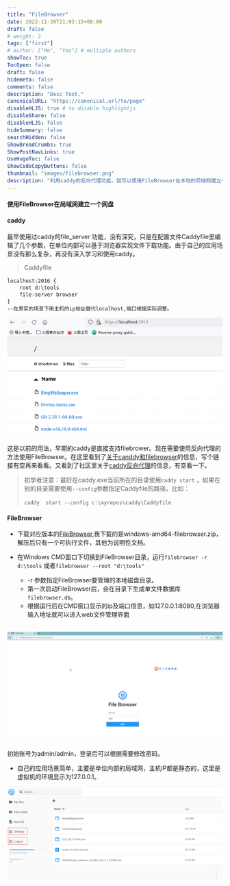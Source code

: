 ```yaml
---
title: "FileBrowser"
date: 2022-11-30T21:03:15+08:00
draft: false
# weight: 2
tags: ["first"]
# author: ["Me", "You"] # multiple authors
showToc: true
TocOpen: false
draft: false
hidemeta: false
comments: false
description: "Desc Text."
canonicalURL: "https://canonical.url/to/page"
disableHLJS: true # to disable highlightjs
disableShare: false
disableHLJS: false
hideSummary: false
searchHidden: false
ShowBreadCrumbs: true
ShowPostNavLinks: true
UseHugoToc: false
ShowCodeCopyButtons: false
thumbnail: "images/filebrowser.png"
description: "利用caddy的反向代理功能，就可以使用FileBrowser在本地的局域网建立一个网盘"
---
```


#### 使用FileBrowser在局域网建立一个网盘

#### caddy

最早使用过caddy的file_server 功能，没有深究，只是在配置文件Caddyfile里编辑了几个参数，在单位内部可以基于浏览器实现文件下载功能。由于自己的应用场景没有那么复杂，再没有深入学习和使用caddy。

> Caddyfile

~~~
localhost:2016 {
	root d:\tools
	file-server browser
}
--在真实的场景下用主机的ip地址替代localhost,端口根据实际调整。
~~~

![](images/caddy-file-browser.png)

这是以前的用法，早期的caddy是直接支持filebrower。现在需要使用反向代理的方法使用FileBrowser。在这里看到了[关于canddy和filebrowser](https://caddy.community/t/file-browser-says-goodbye-to-caddy-for-now/5676)的信息，写个链接有空再来看看。又看到了社区里关于[caddy反向代理](https://caddy.community/t/using-caddy-as-a-reverse-proxy-in-a-home-network/9427)的信息，有空看一下。

> 初学者注意：最好在caddy.exe当前所在的目录使用`caddy start` ，如果在别的目录需要使用`--config`参数指定Caddyfile的路径。比如：
>
> `caddy  start --config c:\myrepos\caddy\Caddyfile`

#### FileBrowser

* 下载对应版本的[FileBrowser](https://github.com/filebrowser/filebrowser),我下载的是windows-amd64-filebrowser.zip，解压后只有一个可执行文件，其他为说明性文档。

* 在Windows CMD窗口下切换到FileBrowser目录，运行`filebrowser -r d:\tools`  或者`filebrowser --root "d:\tools"`
  * -r 参数指定FileBrowser要管理的本地磁盘目录。
  * 第一次启动FileBrowser后，会在目录下生成单文件数据库`filebrowser.db`。
  * 根据运行后在CMD窗口显示的ip及端口信息，如127.0.0.1:8080,在浏览器输入地址就可以进入web文件管理界面

​				![](images/filebrowser.png)

初始账号为admin/admin，登录后可以根据需要修改密码。
* 自己的应用场景简单，主要是单位内部的局域网，主机IP都是静态的，这里是虚拟机的环境显示为127.0.0.1。

![](images/filebrowser-login.png)
